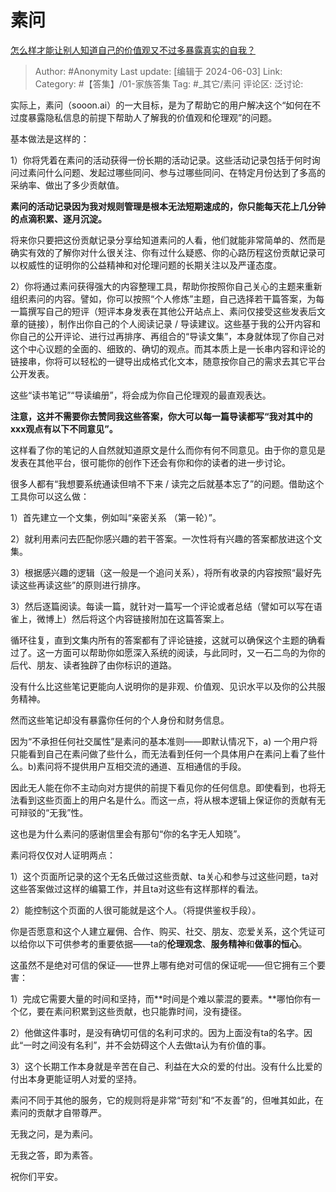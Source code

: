 # 素问
[怎么样才能让别人知道自己的价值观又不过多暴露真实的自我？](https://www.zhihu.com/question/539240374/answer/3519154636)

> Author: #Anonymity
> Last update: [编辑于 2024-06-03]
> Link:
> Category: #【答集】/01-家族答集
> Tag: #_其它/素问 
> 评论区:
> 泛讨论:

实际上，素问（sooon.ai）的一大目标，是为了帮助它的用户解决这个“如何在不过度暴露隐私信息的前提下帮助人了解我的价值观和伦理观”的问题。

基本做法是这样的：

1）你将凭着在素问的活动获得一份长期的活动记录。这些活动记录包括于何时询问过素问什么问题、发起过哪些同问、参与过哪些同问、在特定月份达到了多高的采纳率、做出了多少贡献值。

**素问的活动记录因为我对规则管理是根本无法短期速成的，你只能每天花上几分钟的点滴积累、逐月沉淀。**

将来你只要把这份贡献记录分享给知道素问的人看，他们就能非常简单的、然而是确实有效的了解你对什么很关注、你有过什么疑惑、你的心路历程这份贡献记录可以权威性的证明你的公益精神和对伦理问题的长期关注以及严谨态度。

2）你将通过素问获得强大的内容整理工具，帮助你按照你自己关心的主题来重新组织素问的内容。譬如，你可以按照“个人修炼”主题，自己选择若干篇答案，为每一篇撰写自己的短评（短评本身发表在其他公开站点上、素问仅接受这些发表后文章的链接），制作出你自己的个人阅读记录 / 导读建议。这些基于我的公开内容和你自己的公开评论、进行过再排序、再组合的“导读文集”，本身就体现了你自己对这个中心议题的全面的、细致的、确切的观点。而其本质上是一长串内容和评论的链接串，你将可以轻松的一键导出成格式化文本，随意按你自己的需求去其它平台公开发表。

这些“读书笔记”“导读编册”，将会成为你自己伦理观的最直观表达。

**注意，这并不需要你去赞同我这些答案，你大可以每一篇导读都写“我对其中的xxx观点有以下不同意见”。**

这样看了你的笔记的人自然就知道原文是什么而你有何不同意见。由于你的意见是发表在其他平台，很可能你的创作下还会有你和你的读者的进一步讨论。

很多人都有“我想要系统通读但啃不下来 / 读完之后就基本忘了”的问题。借助这个工具你可以这么做：

1）首先建立一个文集，例如叫“亲密关系 （第一轮）”。

2）就利用素问去匹配你感兴趣的若干答案。一次性将有兴趣的答案都放进这个文集。

3）根据感兴趣的逻辑（这一般是一个追问关系），将所有收录的内容按照“最好先读这些再读这些”的原则进行排序。

3）然后逐篇阅读。每读一篇，就针对一篇写一个评论或者总结（譬如可以写在语雀上，微博上）然后将这个内容链接附加在这篇答案上。

循环往复，直到文集内所有的答案都有了评论链接，这就可以确保这个主题的确看过了。这一方面可以帮助你如愿深入系统的阅读，与此同时，又一石二鸟的为你的后代、朋友、读者独辟了由你标识的道路。

没有什么比这些笔记更能向人说明你的是非观、价值观、见识水平以及你的公共服务精神。

然而这些笔记却没有暴露你任何的个人身份和财务信息。

因为“不承担任何社交属性”是素问的基本准则——即默认情况下，a) 一个用户将只能看到自己在素问做了些什么，而无法看到任何一个具体用户在素问上看了些什么。b)素问将不提供用户互相交流的通道、互相通信的手段。

因此无人能在你不主动向对方提供的前提下看见你的任何信息。即使看到，也将无法看到这些页面上的用户名是什么。而这一点，将从根本逻辑上保证你的贡献有无可辩驳的“无我”性。

这也是为什么素问的感谢信里会有那句“你的名字无人知晓”。

素问将仅仅对人证明两点：

1）这个页面所记录的这个无名氏做过这些贡献、ta关心和参与过这些问题，ta对这些答案做过这样的编纂工作，并且ta对这些有这样那样的看法。

2）能控制这个页面的人很可能就是这个人。（将提供鉴权手段）。

你是否愿意和这个人建立雇佣、合作、购买、社交、朋友、恋爱关系，这个凭证可以给你以下可供参考的重要依据——ta的**伦理观念**、**服务精神**和**做事的恒心**。

这虽然不是绝对可信的保证——世界上哪有绝对可信的保证呢——但它拥有三个要害：

1）完成它需要大量的时间和坚持，而\*\*时间是个难以蒙混的要素。\*\*哪怕你有一个亿，要在素问积累到这些贡献，也只能靠时间，没有捷径。

2）他做这件事时，是没有确切可信的名利可求的。因为上面没有ta的名字。因此“一时之间没有名利”，并不会妨碍这个人去做ta认为有价值的事。

3）这个长期工作本身就是辛苦在自己、利益在大众的爱的付出。没有什么比爱的付出本身更能证明人对爱的坚持。

素问不同于其他的服务，它的规则将是非常“苛刻”和“不友善”的，但唯其如此，在素问的贡献才自带尊严。

无我之问，是为素问。

无我之答，即为素答。

祝你们平安。